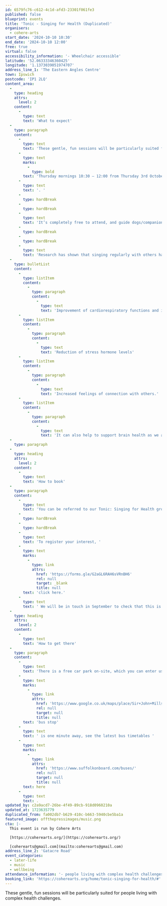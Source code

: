 ```yaml
---
id: 6579fc76-c612-4c1d-afd3-23301f061fe3
published: false
blueprint: events
title: 'Tonic - Singing for Health (Duplicated)'
organisers:
  - cohere-arts
start_date: '2024-10-10 10:30'
end_date: '2024-10-10 12:00'
free: true
virtual: false
accessibility_information: '- Wheelchair accessible'
latitude: '52.06333346360425'
longitude: '1.1373039051974707'
address_line_1: 'The Eastern Angles Centre'
town: Ipswich
postcode: 'IP1 2LQ'
content_area:
  -
    type: heading
    attrs:
      level: 2
    content:
      -
        type: text
        text: 'What to expect'
  -
    type: paragraph
    content:
      -
        type: text
        text: 'These gentle, fun sessions will be particularly suited for people living with complex health challenges. Sessions will run on '
      -
        type: text
        marks:
          -
            type: bold
        text: 'Thursday mornings 10:30 – 12:00 from Thursday 3rd October'
      -
        type: text
        text: '. '
      -
        type: hardBreak
      -
        type: hardBreak
      -
        type: text
        text: 'It’s completely free to attend, and guide dogs/companions warmly welcomed. All activities are completely optional, and it’s fine to join in as much or as little as you want to.'
      -
        type: hardBreak
      -
        type: hardBreak
      -
        type: text
        text: 'Research has shown that singing regularly with others has many health benefits including:'
  -
    type: bulletList
    content:
      -
        type: listItem
        content:
          -
            type: paragraph
            content:
              -
                type: text
                text: 'Improvement of cardiorespiratory functions and immune system'
      -
        type: listItem
        content:
          -
            type: paragraph
            content:
              -
                type: text
                text: 'Reduction of stress hormone levels'
      -
        type: listItem
        content:
          -
            type: paragraph
            content:
              -
                type: text
                text: 'Increased feelings of connection with others.'
      -
        type: listItem
        content:
          -
            type: paragraph
            content:
              -
                type: text
                text: 'It can also help to support brain health as we age'
  -
    type: paragraph
  -
    type: heading
    attrs:
      level: 2
    content:
      -
        type: text
        text: 'How to book'
  -
    type: paragraph
    content:
      -
        type: text
        text: 'You can be referred to our Tonic: Singing for Health group by your GP or social prescriber, or you can self refer by getting in touch with us directly. '
      -
        type: hardBreak
      -
        type: hardBreak
      -
        type: text
        text: 'To register your interest, '
      -
        type: text
        marks:
          -
            type: link
            attrs:
              href: 'https://forms.gle/G2aGL6RAH6sVRnBH6'
              rel: null
              target: _blank
              title: null
        text: 'click here.'
      -
        type: text
        text: ' We will be in touch in September to check that this is the right activity for you, and discuss any access needs you may have.'
  -
    type: heading
    attrs:
      level: 2
    content:
      -
        type: text
        text: 'How to get there'
  -
    type: paragraph
    content:
      -
        type: text
        text: 'There is a free car park on-site, which you can enter using the large blue gates located on the right-hand side of Gatacre Road. Other car parks nearby which are pay and display include: South Street Car Park (10 min walk to theatre), Portman Road Car Park (16 min walk to theatre). The closest '
      -
        type: text
        marks:
          -
            type: link
            attrs:
              href: 'https://www.google.co.uk/maps/place/Sir+John+Mills+Theatre/@52.0631843,1.1376062,19.75z/data=!4m12!1m6!3m5!1s0x47d9a1b5f34a8ddd:0xe05bc781d84ef4dd!2sEastern+Angles+Centre!8m2!3d52.0631422!4d1.13732!3m4!1s0x47d9a1b5f9a67d49:0x8856208cee78829a!8m2!3d52.063236!4d1.137275'
              rel: null
              target: null
              title: null
        text: 'bus stop'
      -
        type: text
        text: ' is one minute away, see the latest bus timetables '
      -
        type: text
        marks:
          -
            type: link
            attrs:
              href: 'https://www.suffolkonboard.com/buses/'
              rel: null
              target: null
              title: null
        text: here
      -
        type: text
        text: .
updated_by: c2a9acd7-26be-4f49-89cb-918d0960210a
updated_at: 1723635779
duplicated_from: fa002db7-b629-410c-b663-5940cbe5ba1a
featured_image: offthepressimages/music.png
cta: |-
  This event is run by Cohere Arts

  [https://coherearts.org/](https://coherearts.org/)

  [coherearts@gmail.com](mailto:coherearts@gmail.com)
address_line_2: 'Gatacre Road'
event_categories:
  - later-life
  - music
  - wellbeing
attendance_information: '- people living with complex health challenges'
booking_link: 'https://coherearts.org/home/tonic-singing-for-health/#'
---
```

These gentle, fun sessions will be particularly suited for people living with complex health challenges.